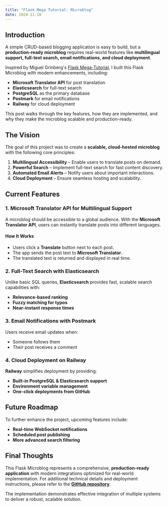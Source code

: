 ```yaml
---
title: "Flask Mega Tutorial: Microblog"
date: 2024-11-10
---
```


## **Introduction**

A simple CRUD-based blogging application is easy to build, but a **production-ready microblog** requires real-world features like **multilingual support, full-text search, email notifications, and cloud deployment**. 

Inspired by Miguel Grinberg's [Flask Mega-Tutorial](https://blog.miguelgrinberg.com/post/the-flask-mega-tutorial-part-i-hello-world), I built this Flask Microblog with modern enhancements, including:

- **Microsoft Translator API** for post translation
- **Elasticsearch** for full-text search
- **PostgreSQL** as the primary database
- **Postmark** for email notifications
- **Railway** for cloud deployment

This post walks through the key features, how they are implemented, and why they make the microblog scalable and production-ready.

## **The Vision**

The goal of this project was to create a **scalable, cloud-hosted microblog** with the following core principles:

1. **Multilingual Accessibility** – Enable users to translate posts on demand.
2. **Powerful Search** – Implement full-text search for fast content discovery.
3. **Automated Email Alerts** – Notify users about important interactions.
4. **Cloud Deployment** – Ensure seamless hosting and scalability.

## **Current Features**

### **1. Microsoft Translator API for Multilingual Support**

A microblog should be accessible to a global audience. With the **Microsoft Translator API**, users can instantly translate posts into different languages.

#### **How It Works**
- Users click a **Translate** button next to each post.
- The app sends the post text to **Microsoft Translator**.
- The translated text is returned and displayed in real time.

### **2. Full-Text Search with Elasticsearch**

Unlike basic SQL queries, **Elasticsearch** provides fast, scalable search capabilities with:
- **Relevance-based ranking**
- **Fuzzy matching for typos**
- **Near-instant response times**

### **3. Email Notifications with Postmark**

Users receive email updates when:
- Someone follows them
- Their post receives a comment

### **4. Cloud Deployment on Railway**

**Railway** simplifies deployment by providing:
- **Built-in PostgreSQL & Elasticsearch support**
- **Environment variable management**
- **One-click deployments from GitHub**

## **Future Roadmap**

To further enhance the project, upcoming features include:
- **Real-time WebSocket notifications**
- **Scheduled post publishing**
- **More advanced search filtering**

## **Final Thoughts**

This Flask Microblog represents a comprehensive, **production-ready application** with modern integrations optimized for real-world implementation. For additional technical details and deployment instructions, please refer to the **[GitHub repository](https://github.com/jasencarroll/flask-microblog)**.

The implementation demonstrates effective integration of multiple systems to deliver a robust, scalable solution.

